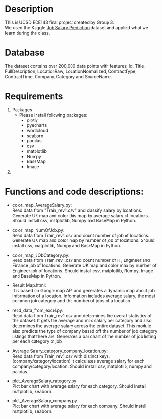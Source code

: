 # Description
This is UCSD ECE143 final project created by Group 3.<br>
We used the Kaggle [Job Salary Prediction](https://www.kaggle.com/c/job-salary-prediction/data) dataset and applied what we learn during the class.
# Database
The dataset contains over 200,000 data points with features: Id, Title, FullDescription, LocationRaw, LocationNormalized, ContractType, ContractTime, Company, Category and SourceName.

# Requirements
1. Packages
   - Please install following packages:
     - plotly
     - pyecharts
     - wordcloud
     - seaborn
     - pandas
     - csv
     - matplotlib
     - Numpy
     - BaseMap
     - Image
2.
    
# Functions and code descriptions:
  
- color_map_AverageSalary.py:<br>
    Read data from "Train_rev1.csv" and classify salary by locations.
    Generate UK map and color this map by average salary of locations.
    Should install csv, matplotlib, Numpy and BaseMap in Python.

- color_map_NumOfJob.py:<br>
    Read data from Train_rev1.csv and count number of job of locations.
    Generate UK map and color map by number of job of locations.
    Should install csv, matplotlib, Numpy and BaseMap in Python.
  
- color_map_JObCategory.py:<br>
    Read data from Train_rev1.csv and count number of IT, Engineer and Finance job of locations.
    Generate UK map and color map by number of Engineer job of locations.
    Should install csv, matplotlib, Numpy, Image and BaseMap in Python.
    
- Result Map.html:<br>
    It is based on Google map API and generates a dynamic map about job information of a location.
    Information includes average salary, the most common job category and the number of jobs of a location.

- read_data_from_excel.py:<br>
    Read data from Train_rev1.csv and determines the overall statistics of the dataset. It gets the average
    and max salary per category and also determines the average salary across the entire dataset. This module
    also predicts the type of company based off the number of job category listings that there are.
    Generates a bar chart of the number of job listing per each category of job
    
- Average Salary_category_company_location.py:<br>
    Read data from Train_rev1.csv with distinct keys.(company/category/location)
    It calculates average salary for each company/category/location.
    Should install csv, matplotlib, numpy and pandas.
    
- plot_AverageSalary_category.py<br>
    Plot bar chart with average salary for each category.
    Should install matplotlib, seaborn.
    
- plot_AverageSalary_company.py<br>
    Plot bar chart with average salary for each company.
    Should install matplotlib, seaborn.
